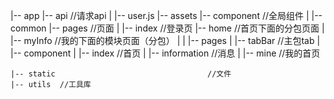 |-- app
    |-- api                                  //请求api
    |   |-- user.js
    |-- assets
    |-- component                             //全局组件
    |   |-- common
    |-- pages                                //页面
    |   |-- index                              //登录页
         |-- home                            //首页下面的分包页面
    |   |-- myInfo                           //我的下面的模块页面（分包）
    |   |   |-- pages
    |   |-- tabBar                            //主包tab
    |       |-- component
    |       |-- index                         //首页
    |       |-- information                    //消息
    |       |-- mine                           //我的首页

    |-- static                                  //文件
    |-- utils  //工具库
